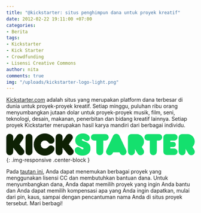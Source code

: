 ```yaml
---
title: "@kickstarter: situs penghimpun dana untuk proyek kreatif"
date: 2012-02-22 19:11:00 +07:00
categories:
- Berita
tags:
- Kickstarter
- Kick Starter
- Crowdfunding
- Lisensi Creative Commons
author: nita
comments: true
img: "/uploads/kickstarter-logo-light.png"
---
```


[Kickstarter.com](Kickstarter.com) adalah situs yang merupakan platform dana terbesar di dunia untuk proyek-proyek kreatif. Setiap minggu, puluhan ribu orang menyumbangkan jutaan dolar untuk proyek-proyek musik, film, seni, teknologi, desain, makanan, penerbitan dan bidang kreatif lainnya. Setiap proyek Kickstarter merupakan hasil karya mandiri dari berbagai individu.

![kickstarter-logo-light.png](/uploads/kickstarter-logo-light.png){: .img-responsive .center-block }

Pada [tautan ini](http://www.kickstarter.com/pages/creativecommons), Anda dapat menemukan berbagai proyek yang menggunakan lisensi CC dan membutuhkan bantuan dana. Untuk menyumbangkan dana, Anda dapat memilih proyek yang ingin Anda bantu dan Anda dapat memilih kompensasi apa yang Anda ingin dapatkan, mulai dari pin, kaus, sampai dengan pencantuman nama Anda di situs proyek tersebut. Mari berbagi!
